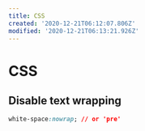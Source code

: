 ```yaml
---
title: CSS
created: '2020-12-21T06:12:07.806Z'
modified: '2020-12-21T06:13:21.926Z'
---
```


# CSS
## Disable text wrapping
```css
white-space:nowrap; // or 'pre'
```
